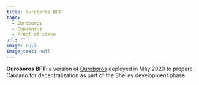 ```yaml
---
title: Ouroboros BFT
tags:
  - Ouroboros
  - Consensus
  - Proof of stake
url: ""
image: null
image_text: null
---
```


**Ouroboros BFT**: a version of [Ouroboros](https://www.essentialcardano.io/glossary/ouroboros) deployed in May 2020 to prepare Cardano for decentralization as part of the Shelley development phase.
